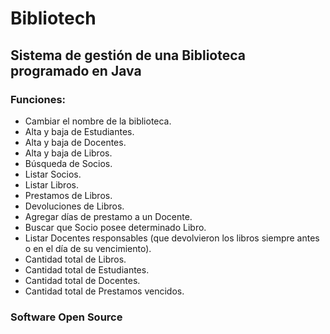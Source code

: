 # Bibliotech
## Sistema de gestión de una Biblioteca programado en Java

### Funciones:
* Cambiar el nombre de la biblioteca.
* Alta y baja de Estudiantes.
* Alta y baja de Docentes.
* Alta y baja de Libros.
* Búsqueda de Socios.
* Listar Socios.
* Listar Libros.
* Prestamos de Libros.
* Devoluciones de Libros.
* Agregar días de prestamo a un Docente.
* Buscar que Socio posee determinado Libro.
* Listar Docentes responsables (que devolvieron los libros siempre antes o en el día de su vencimiento).
* Cantidad total de Libros.
* Cantidad total de Estudiantes.
* Cantidad total de Docentes.
* Cantidad total de Prestamos vencidos.

### Software Open Source
